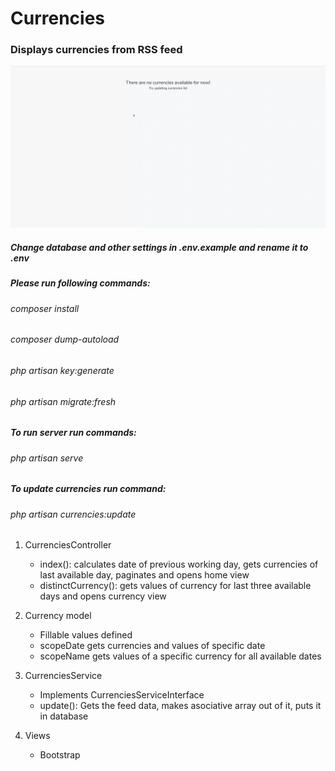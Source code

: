 # Currencies

### Displays currencies from RSS feed

![gif image showing usage](/currencies.gif)

##### Change database and other settings in .env.example and rename it to .env
##### Please run following commands:
###### composer install
###### composer dump-autoload
###### php artisan key:generate
###### php artisan migrate:fresh
##### To run server run commands:
###### php artisan serve
##### To update currencies run command:
###### php artisan currencies:update


1. CurrenciesController
    * index(): calculates date of previous working day, gets currencies of last available day, paginates
    and opens home view
    * distinctCurrency(): gets values of currency for last three available days and opens currency view

1. Currency model
    * Fillable values defined
    * scopeDate gets currencies and values of specific date
    * scopeName gets values of a specific currency for all available dates
    
1. CurrenciesService
    * Implements CurrenciesServiceInterface
    * update(): Gets the feed data, makes asociative array out of it, puts it in database
   
1. Views
    * Bootstrap

